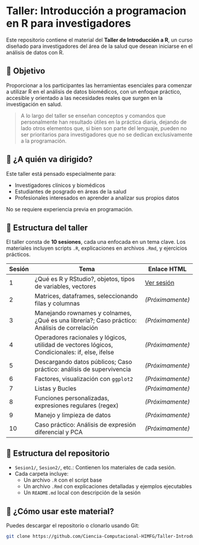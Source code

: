 # Taller: Introducción a programacion en R para investigadores

Este repositorio contiene el material del **Taller de Introducción a R**, un curso diseñado para investigadores del área de la salud que desean iniciarse en el análisis de datos con R.

## 🎯 Objetivo

Proporcionar a los participantes las herramientas esenciales para comenzar a utilizar R en el análisis de datos biomédicos, con un enfoque práctico, accesible y orientado a las necesidades reales que surgen en la investigación en salud.

> A lo largo del taller se enseñan conceptos y comandos que personalmente han resultado útiles en la práctica diaria, dejando de lado otros elementos que, si bien son parte del lenguaje, pueden no ser prioritarios para investigadores que no se dedican exclusivamente a la programación.

## 🧪 ¿A quién va dirigido?

Este taller está pensado especialmente para:

- Investigadores clínicos y biomédicos
- Estudiantes de posgrado en áreas de la salud
- Profesionales interesados en aprender a analizar sus propios datos

No se requiere experiencia previa en programación.

## 🧭 Estructura del taller

El taller consta de **10 sesiones**, cada una enfocada en un tema clave. Los materiales incluyen scripts `.R`, explicaciones en archivos `.Rmd`, y ejercicios prácticos.

| Sesión | Tema | Enlace HTML |
|--------|------|-------------|
| 1 | ¿Qué es R y RStudio?, objetos, tipos de variables, vectores | [Ver sesión](https://ciencia-computacional-himfg.github.io/Taller-Introduccion_R/Sesion1/Sesion1.html) |
| 2 | Matrices, dataframes, seleccionando filas y columnas | *(Próximamente)* |
| 3 | Manejando rownames y colnames, ¿Qué es una librería?; Caso práctico: Análisis de correlación | *(Próximamente)* |
| 4 | Operadores racionales y lógicos, utilidad de vectores lógicos, Condicionales: if, else, ifelse | *(Próximamente)* |
| 5 | Descargando datos públicos; Caso práctico: análisis de supervivencia | *(Próximamente)* |
| 6 | Factores, visualización con `ggplot2` | *(Próximamente)* |
| 7 | Listas y Bucles | *(Próximamente)* |
| 8 | Funciones personalizadas, expresiones regulares (regex) | *(Próximamente)* |
| 9 | Manejo y limpieza de datos | *(Próximamente)* |
| 10 | Caso práctico: Análisis de expresión diferencial y PCA | *(Próximamente)* |


## 📁 Estructura del repositorio

- `Sesion1/`, `Sesion2/`, etc.: Contienen los materiales de cada sesión.
- Cada carpeta incluye:
  - Un archivo `.R` con el script base
  - Un archivo `.Rmd` con explicaciones detalladas y ejemplos ejecutables
  - Un `README.md` local con descripción de la sesión

## 🚀 ¿Cómo usar este material?

Puedes descargar el repositorio o clonarlo usando Git:

```bash
git clone https://github.com/Ciencia-Computacional-HIMFG/Taller-Introduccion_R.git

